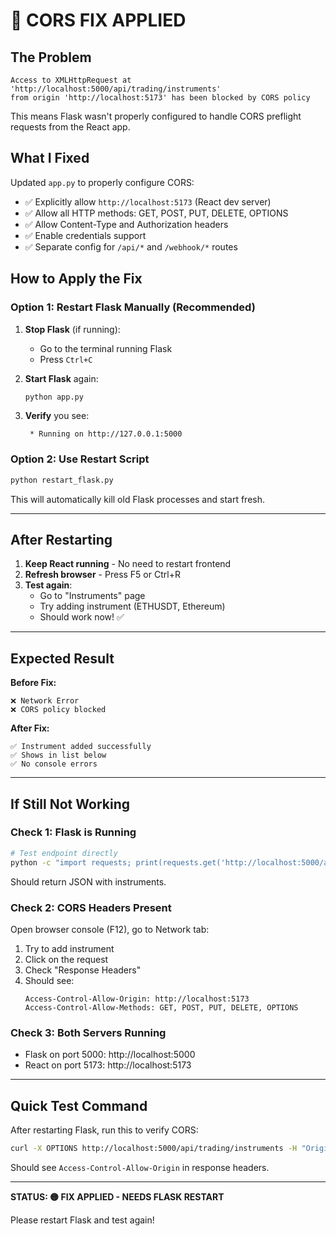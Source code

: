 # 🔧 CORS FIX APPLIED

## The Problem
```
Access to XMLHttpRequest at 'http://localhost:5000/api/trading/instruments' 
from origin 'http://localhost:5173' has been blocked by CORS policy
```

This means Flask wasn't properly configured to handle CORS preflight requests from the React app.

## What I Fixed

Updated `app.py` to properly configure CORS:
- ✅ Explicitly allow `http://localhost:5173` (React dev server)
- ✅ Allow all HTTP methods: GET, POST, PUT, DELETE, OPTIONS
- ✅ Allow Content-Type and Authorization headers
- ✅ Enable credentials support
- ✅ Separate config for `/api/*` and `/webhook/*` routes

## How to Apply the Fix

### Option 1: Restart Flask Manually (Recommended)

1. **Stop Flask** (if running):
   - Go to the terminal running Flask
   - Press `Ctrl+C`

2. **Start Flask** again:
   ```bash
   python app.py
   ```

3. **Verify** you see:
   ```
    * Running on http://127.0.0.1:5000
   ```

### Option 2: Use Restart Script

```bash
python restart_flask.py
```

This will automatically kill old Flask processes and start fresh.

---

## After Restarting

1. **Keep React running** - No need to restart frontend
2. **Refresh browser** - Press F5 or Ctrl+R
3. **Test again**:
   - Go to "Instruments" page
   - Try adding instrument (ETHUSDT, Ethereum)
   - Should work now! ✅

---

## Expected Result

**Before Fix:**
```
❌ Network Error
❌ CORS policy blocked
```

**After Fix:**
```
✅ Instrument added successfully
✅ Shows in list below
✅ No console errors
```

---

## If Still Not Working

### Check 1: Flask is Running
```bash
# Test endpoint directly
python -c "import requests; print(requests.get('http://localhost:5000/api/trading/instruments').json())"
```

Should return JSON with instruments.

### Check 2: CORS Headers Present
Open browser console (F12), go to Network tab:
1. Try to add instrument
2. Click on the request
3. Check "Response Headers"
4. Should see:
   ```
   Access-Control-Allow-Origin: http://localhost:5173
   Access-Control-Allow-Methods: GET, POST, PUT, DELETE, OPTIONS
   ```

### Check 3: Both Servers Running
- Flask on port 5000: http://localhost:5000
- React on port 5173: http://localhost:5173

---

## Quick Test Command

After restarting Flask, run this to verify CORS:

```bash
curl -X OPTIONS http://localhost:5000/api/trading/instruments -H "Origin: http://localhost:5173" -H "Access-Control-Request-Method: GET" -v
```

Should see `Access-Control-Allow-Origin` in response headers.

---

**STATUS: 🟡 FIX APPLIED - NEEDS FLASK RESTART**

Please restart Flask and test again!
